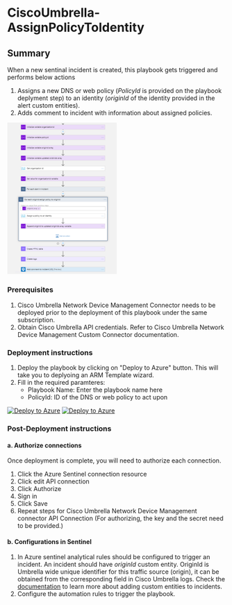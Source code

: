 # CiscoUmbrella-AssignPolicyToIdentity

## Summary

When a new sentinal incident is created, this playbook gets triggered and performs below actions

1. Assigns a new DNS or web policy (*PolicyId* is provided on the playbook deplyment step) to an identity (*originId* of the identity provided in the alert custom entities).
2. Adds comment to incident with information about assigned policies.

<img src="./playbook_screenshot.png" width="50%"/><br>

### Prerequisites

1. Cisco Umbrella Network Device Management Connector needs to be deployed prior to the deployment of this playbook under the same subscription.
2. Obtain Cisco Umbrella API credentials. Refer to Cisco Umbrella Network Device Management Custom Connector documentation.

### Deployment instructions

1. Deploy the playbook by clicking on "Deploy to Azure" button. This will take you to deplyoing an ARM Template wizard.
2. Fill in the required paramteres:
    * Playbook Name: Enter the playbook name here
    * PolicyId: ID of the DNS or web policy to act upon

[![Deploy to Azure](https://aka.ms/deploytoazurebutton)](https://portal.azure.com/#create/Microsoft.Template/uri/https%3A%2F%2Fraw.githubusercontent.com%2FAzure%2FAzure-Sentinel%2Fcisco_umbrella_playbooks%2FPlaybooks%2FCiscoUmbrellak%2FPlaybooks%2FCiscoUmbrella-AssignPolicyToIdentity%2Fazuredeploy.json) [![Deploy to Azure](https://aka.ms/deploytoazuregovbutton)](https://portal.azure.us/#create/Microsoft.Template/uri/https%3A%2F%2Fraw.githubusercontent.com%2FAzure%2FAzure-Sentinel%2Fcisco_umbrella_playbooks%2FPlaybooks%2FCiscoUmbrella%2FPlaybooks%2FCiscoUmbrella-AssignPolicyToIdentity%2Fazuredeploy.json)

### Post-Deployment instructions

#### a. Authorize connections

Once deployment is complete, you will need to authorize each connection.

1. Click the Azure Sentinel connection resource
2. Click edit API connection
3. Click Authorize
4. Sign in
5. Click Save
6. Repeat steps for Cisco Umbrella Network Device Management connector API Connection (For authorizing, the key and the secret need to be provided.)

#### b. Configurations in Sentinel

1. In Azure sentinel analytical rules should be configured to trigger an incident. An incident should have *originId* custom entity. OriginId is Umbrella wide unique identifier for this traffic source (origin), it can be obtained from the corresponding field in Cisco Umbrella logs. Check the [documentation](https://docs.microsoft.com/en-us/azure/sentinel/surface-custom-details-in-alerts) to learn more about adding custom entities to incidents.
2. Configure the automation rules to trigger the playbook.
